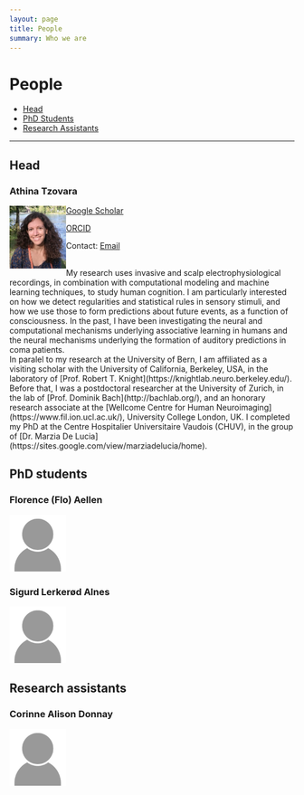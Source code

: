 ```yaml
---
layout: page
title: People
summary: Who we are
---
```


# People


* [Head](#head)
* [PhD Students](#phd-students)
* [Research Assistants](#research-assistants)

---

## Head

### Athina Tzovara
<p>
<img style="float: left;" src="https://raw.githubusercontent.com/ccneuro/ccneuro.github.io/master/assets/img/posts/TzovaraAthina_Picture.jpg" alt="Smiley face" width="100"/>

[Google Scholar](https://scholar.google.ch/citations?hl=en&user=XdOdIKYAAAAJ)

[ORCID](https://orcid.org/0000-0002-7588-1418)

Contact: [Email](athina.tz@gmail.com)
</p>
<br/>
My research uses invasive and scalp electrophysiological recordings, in combination with computational modeling and machine learning techniques, to study human cognition. I am particularly interested on how we detect regularities and statistical rules in sensory stimuli, and how we use those to form predictions about future events, as a function of consciousness. 
In the past, I have been investigating the neural and computational mechanisms underlying associative learning in humans and the neural mechanisms underlying the formation of auditory predictions in coma patients.

<br/>
In paralel to my research at the University of Bern, I am affiliated as a visiting scholar with the University of California, Berkeley, USA, in the laboratory of [Prof. Robert T. Knight](https://knightlab.neuro.berkeley.edu/). Before that, I was a postdoctoral researcher at the University of Zurich, in the lab of [Prof. Dominik Bach](http://bachlab.org/), and an honorary research associate at the [Wellcome Centre for Human Neuroimaging](https://www.fil.ion.ucl.ac.uk/), University College London, UK. I completed my PhD at the Centre Hospitalier Universitaire Vaudois (CHUV), in the group of [Dr. Marzia De Lucia](https://sites.google.com/view/marziadelucia/home).



## PhD students

### Florence (Flo) Aellen

<img src="https://raw.githubusercontent.com/ccneuro/ccneuro.github.io/master/assets/img/posts/default_profile.png" width="100"/>



### Sigurd Lerkerød Alnes

<img src="https://raw.githubusercontent.com/ccneuro/ccneuro.github.io/master/assets/img/posts/default_profile.png" alt="Smiley face" width="100"/>



## Research assistants

 ### Corinne Alison Donnay
 
 <img src="https://raw.githubusercontent.com/ccneuro/ccneuro.github.io/master/assets/img/posts/default_profile.png" alt="Smiley face" width="100"/>
